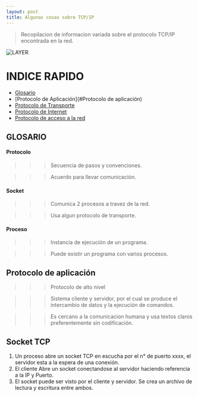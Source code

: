 ```yaml
---
layout: post
title: Algunas cosas sobre TCP/IP
---
```


> Recopilacion de informacion variada sobre el protocolo TCP/IP encontrada en la red.
>
>
>
![LAYER](https://github.com/room29/room92.github.io/blob/master/ass/slide-3.jpg)



# INDICE RAPIDO

- [Glosario](#glosario)
- [Protocolo de Aplicación](#Protocolo de aplicación)
- [Protocolo de Transporte]()
- [Protocolo de Internet]()
- [Protocolo de acceso a la red]()


## GLOSARIO

#### Protocolo
>>> Secuencia de pasos y convenciones.

>>> Acuerdo para llevar comunicación.

#### Socket
>>> Comunica 2 procesos a travez de la red.

>>> Usa algun protocolo de transporte.


#### Proceso
>>> Instancia de ejecución de un programa.

>>> Puede existir un programa con varios procesos.


## Protocolo de aplicación

>>> Protocolo de alto nivel

>>> Sistema cliente y servidor, por el cual se produce el intercambio de datos y la ejecución de comandos.

>>> Es cercano a la comunicacion humana y usa textos claros preferentemente sin codificación.

## Socket TCP

1. Un proceso abre un socket TCP en escucha por el n° de puerto xxxx, el servidor esta a la espera de una conexión.
2. El cliente Abre un socket conectandose al servidor haciendo referencia a la IP y Puerto.
3. El socket puede ser visto por el cliente y servidor. Se crea un archivo de lectura y escritura entre ambos.





